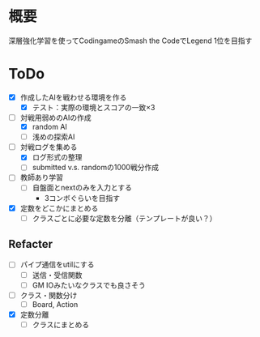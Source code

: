 # 概要
深層強化学習を使ってCodingameのSmash the CodeでLegend 1位を目指す

# ToDo
- [x] 作成したAIを戦わせる環境を作る
  - [x] テスト：実際の環境とスコアの一致×3
- [ ] 対戦用弱めのAIの作成
  - [x] random AI
  - [ ] 浅めの探索AI
- [ ] 対戦ログを集める
  - [x] ログ形式の整理
  - [ ] submitted v.s. randomの1000戦分作成
- [ ] 教師あり学習
  - [ ] 自盤面とnextのみを入力とする
    - 3コンボぐらいを目指す

- [x] 定数をどこかにまとめる
  - [ ] クラスごとに必要な定数を分離（テンプレートが良い？）

## Refacter
- [ ] パイプ通信をutilにする
  - [ ] 送信・受信関数
  - [ ] GM IOみたいなクラスでも良さそう
- [ ] クラス・関数分け
  - [ ] Board, Action
- [x] 定数分離
  - [ ] クラスにまとめる